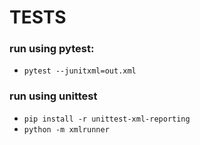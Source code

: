 # TESTS

### run using pytest:

- `pytest --junitxml=out.xml`

### run using unittest

- `pip install -r unittest-xml-reporting`
- `python -m xmlrunner`
